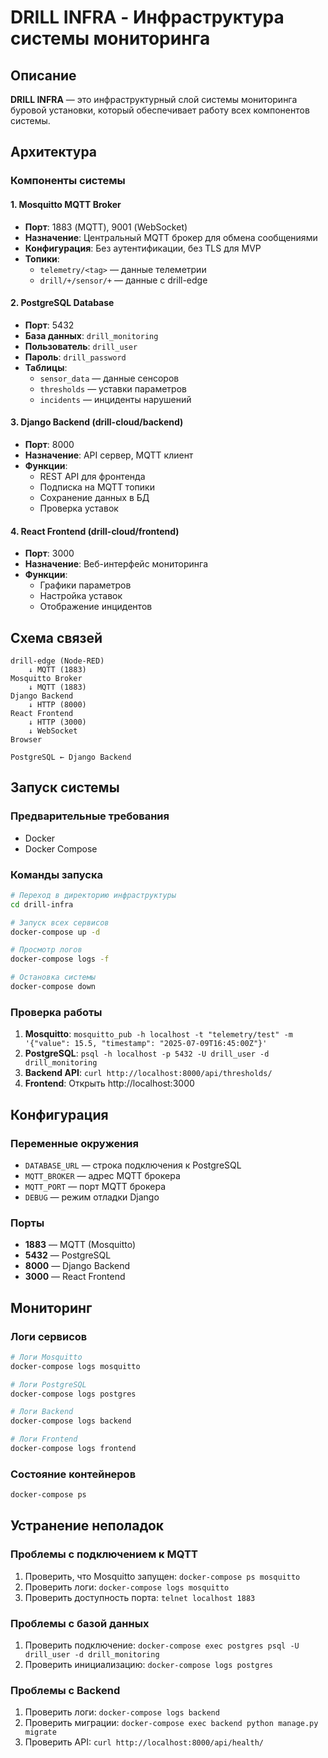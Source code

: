 # DRILL INFRA - Инфраструктура системы мониторинга

## Описание

**DRILL INFRA** — это инфраструктурный слой системы мониторинга буровой установки, который обеспечивает работу всех компонентов системы.

## Архитектура

### Компоненты системы

#### 1. Mosquitto MQTT Broker
- **Порт**: 1883 (MQTT), 9001 (WebSocket)
- **Назначение**: Центральный MQTT брокер для обмена сообщениями
- **Конфигурация**: Без аутентификации, без TLS для MVP
- **Топики**:
  - `telemetry/<tag>` — данные телеметрии
  - `drill/+/sensor/+` — данные с drill-edge

#### 2. PostgreSQL Database
- **Порт**: 5432
- **База данных**: `drill_monitoring`
- **Пользователь**: `drill_user`
- **Пароль**: `drill_password`
- **Таблицы**:
  - `sensor_data` — данные сенсоров
  - `thresholds` — уставки параметров
  - `incidents` — инциденты нарушений

#### 3. Django Backend (drill-cloud/backend)
- **Порт**: 8000
- **Назначение**: API сервер, MQTT клиент
- **Функции**:
  - REST API для фронтенда
  - Подписка на MQTT топики
  - Сохранение данных в БД
  - Проверка уставок

#### 4. React Frontend (drill-cloud/frontend)
- **Порт**: 3000
- **Назначение**: Веб-интерфейс мониторинга
- **Функции**:
  - Графики параметров
  - Настройка уставок
  - Отображение инцидентов

## Схема связей

```
drill-edge (Node-RED)
    ↓ MQTT (1883)
Mosquitto Broker
    ↓ MQTT (1883)
Django Backend
    ↓ HTTP (8000)
React Frontend
    ↓ HTTP (3000)
    ↓ WebSocket
Browser

PostgreSQL ← Django Backend
```

## Запуск системы

### Предварительные требования
- Docker
- Docker Compose

### Команды запуска

```bash
# Переход в директорию инфраструктуры
cd drill-infra

# Запуск всех сервисов
docker-compose up -d

# Просмотр логов
docker-compose logs -f

# Остановка системы
docker-compose down
```

### Проверка работы

1. **Mosquitto**: `mosquitto_pub -h localhost -t "telemetry/test" -m '{"value": 15.5, "timestamp": "2025-07-09T16:45:00Z"}'`
2. **PostgreSQL**: `psql -h localhost -p 5432 -U drill_user -d drill_monitoring`
3. **Backend API**: `curl http://localhost:8000/api/thresholds/`
4. **Frontend**: Открыть http://localhost:3000

## Конфигурация

### Переменные окружения

- `DATABASE_URL` — строка подключения к PostgreSQL
- `MQTT_BROKER` — адрес MQTT брокера
- `MQTT_PORT` — порт MQTT брокера
- `DEBUG` — режим отладки Django

### Порты

- **1883** — MQTT (Mosquitto)
- **5432** — PostgreSQL
- **8000** — Django Backend
- **3000** — React Frontend

## Мониторинг

### Логи сервисов
```bash
# Логи Mosquitto
docker-compose logs mosquitto

# Логи PostgreSQL
docker-compose logs postgres

# Логи Backend
docker-compose logs backend

# Логи Frontend
docker-compose logs frontend
```

### Состояние контейнеров
```bash
docker-compose ps
```

## Устранение неполадок

### Проблемы с подключением к MQTT
1. Проверить, что Mosquitto запущен: `docker-compose ps mosquitto`
2. Проверить логи: `docker-compose logs mosquitto`
3. Проверить доступность порта: `telnet localhost 1883`

### Проблемы с базой данных
1. Проверить подключение: `docker-compose exec postgres psql -U drill_user -d drill_monitoring`
2. Проверить инициализацию: `docker-compose logs postgres`

### Проблемы с Backend
1. Проверить логи: `docker-compose logs backend`
2. Проверить миграции: `docker-compose exec backend python manage.py migrate`
3. Проверить API: `curl http://localhost:8000/api/health/` 